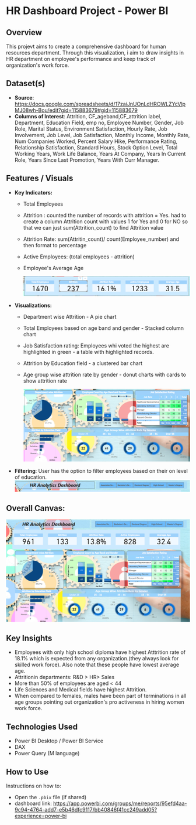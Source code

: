 # HR Dashboard Project - Power BI

## Overview
This projevt aims to create a comprehensive dashboard for human resources department. Through this visualization, i aim to draw insights in HR department on employee's performance and keep track of organization's work force.

## Dataset(s)
- **Source**: https://docs.google.com/spreadsheets/d/17zaiJnUOnLdHROWLZYcVlpMJ08wh-Bou/edit?gid=115883679#gid=115883679
- **Columns of Interest**: Attrition, CF_ageband,CF_attrition label, Department, Education Field, emp no, Employee Number, Gender, Job Role, Marital Status, Environment Satisfaction, Hourly Rate, Job Involvement, Job Level, Job Satisfaction, Monthly Income, Monthly Rate, Num Companies Worked, Percent Salary Hike, Performance Rating, Relationship Satisfaction, Standard Hours, Stock Option Level, Total Working Years, Work Life Balance, Years At Company, Years In Current Role, Years Since Last Promotion, Years With Curr Manager.

## Features / Visuals
- **Key Indicators:**
    - Total Employees
    - Attrition : counted the number of records with attrition = Yes. had to create a column Attrition count with values 1 for Yes and 0 for NO so that we can just sum(Attrition_count) to find Attrition value
    - Attrition Rate: sum(Attritin_count)/ count(Employee_number) and then format to percentage
    - Active Employees: (total employees - attrition)
    - Employee's Average Age

        ![alt text](image.png)

- **Visualizations:**
    - Department wise Attrition - A pie chart
    - Total Employees based on age band and gender - Stacked column chart
    - Job Satisfaction rating: Employees whi voted the highest are highlighted in green - a table with highlighted records.
    -  Attrition by Education field - a clustered bar chart
    - Age group wise attrition rate by gender - donut charts with cards to show attrition rate

        ![alt text](image-2.png)

- **Filtering**:
User has the option to filter employees based on their on level of education.
    ![alt text](image-1.png)

## Overall Canvas: 
![alt text](image-3.png)

## Key Insights
- Employees with only high school diploma have highest Atttrition rate of 18.1% which is expected from any organization.(they always look for skilled work force). Also note that these people have lowest average age.
- Attritionin departments: R&D > HR> Sales 
- More than 50% of employees are aged < 44
- Life Sciences and Medical fields have highest Attrition.
- When compared to females, males have been part of terminations in all age groups pointing out organization's pro activeness in hiring women work force.


## Technologies Used
- Power BI Desktop / Power BI Service
- DAX
- Power Query (M language)

## How to Use
Instructions on how to:
- Open the `.pbix` file (if shared)
- dashboard link: https://app.powerbi.com/groups/me/reports/95efd4aa-9c94-4764-add7-e5b46dfc9117/bb40846f41cc249add05?experience=power-bi

